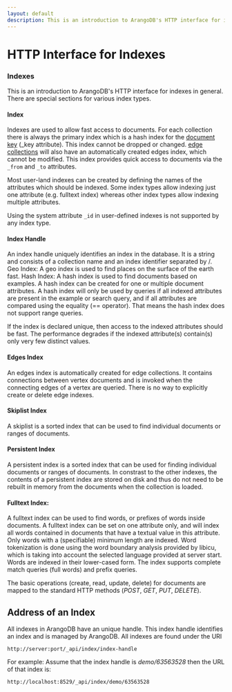 ```yaml
---
layout: default
description: This is an introduction to ArangoDB's HTTP interface for indexes ingeneral
---
```

HTTP Interface for Indexes
==========================

### Indexes

This is an introduction to ArangoDB's HTTP interface for indexes in
general. There are special sections for various index types.

#### Index

Indexes are used to allow fast access to documents. For each collection there is always the primary index which is a hash index for the
[document key](../manual/appendix-glossary.html#document-key) (_key attribute). This index cannot be dropped or changed.
[edge collections](../manual/appendix-glossary.html#edge-collection) will also have an automatically created edges index, which cannot be modified. This index provides quick access to documents via the `_from` and `_to` attributes.

Most user-land indexes can be created by defining the names of the attributes which should be indexed. Some index types allow indexing just one attribute (e.g. fulltext index) whereas other index types allow indexing multiple attributes.

Using the system attribute `_id` in user-defined indexes is not supported by any index type.

#### Index Handle

An index handle uniquely identifies an index in the database. It is a string and consists of a collection name and an index identifier separated by /.
Geo Index: A geo index is used to find places on the surface of the earth fast.
Hash Index: A hash index is used to find documents based on examples. A hash index can be created for one or multiple document attributes.
A hash index will only be used by queries if all indexed attributes are present in the example or search query, and if all attributes are compared using the equality (== operator). That means the hash index does not support range queries.

If the index is declared unique, then access to the indexed attributes should be fast. The performance degrades if the indexed attribute(s) contain(s) only very few distinct values.

#### Edges Index

An edges index is automatically created for edge collections. It contains connections between vertex documents and is invoked when the connecting edges of a vertex are queried. There is no way to explicitly create or delete edge indexes.

#### Skiplist Index

A skiplist is a sorted index that can be used to find individual documents or ranges of documents.

#### Persistent Index

A persistent index is a sorted index that can be used for finding individual documents or ranges of documents.
In constrast to the other indexes, the contents of a persistent index are stored on disk and thus do not need to be rebuilt in memory from the documents when the collection is loaded.

#### Fulltext Index:

A fulltext index can be used to find words, or prefixes of words inside documents. A fulltext index can be set on one attribute only, and will index all words contained in documents that have a textual value in this attribute. Only words with a (specifiable) minimum length are indexed. Word tokenization is done using the word boundary analysis provided by libicu, which is taking into account the selected language provided at server start. Words are indexed in their lower-cased form. The index supports complete match queries (full words) and prefix queries.

The basic operations (create, read, update, delete) for documents are mapped to
the standard HTTP methods (*POST*, *GET*, *PUT*, *DELETE*).

Address of an Index
-------------------

All indexes in ArangoDB have an unique handle. This index handle identifies an
index and is managed by ArangoDB. All indexes are found under the URI

    http://server:port/_api/index/index-handle

For example: Assume that the index handle is *demo/63563528* then the URL of
that index is:

    http://localhost:8529/_api/index/demo/63563528
